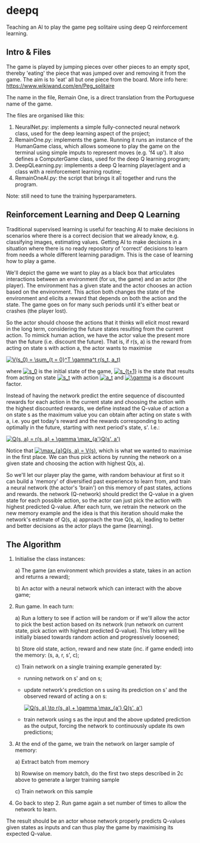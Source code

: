 # deepq

Teaching an AI to play the game peg solitaire using deep Q reinforcement learning.

## Intro & Files

The game is played by jumping pieces over other pieces to an empty spot, thereby 'eating' the piece that was jumped over and removing it from the game. The aim is to 'eat' all but one piece from the board. More info here: https://www.wikiwand.com/en/Peg_solitaire

The name in the file, Remain One, is a direct translation from the Portuguese name of the game.

The files are organised like this:
1. NeuralNet.py: implements a simple fully-connected neural network class, used for the deep learning aspect of the project;
2. RemainOne.py: implements the game. Running it runs an instance of the HumanGame class, which allows someone to play the game on the terminal using simple imputs to represent moves (e.g. 'f4 up'). It also defines a ComputerGame class, used for the deep Q learning program;
3. DeepQLearning.py: implements a deep Q learning player/agent and a class with a reinforcement learning routine;
4. RemainOneAI.py: the script that brings it all together and runs the program.

Note: still need to tune the training hyperparameters.


## Reinforcement Learning and Deep Q Learning

Traditional supervised learning is useful for teaching AI to make decisions in scenarios where there is a correct decision that we already know, e.g. classifying images, estimating values. Getting AI to make decisions in a situation where there is no ready repository of 'correct' decisions to learn from needs a whole different learning paradigm. This is the case of learning how to play a game.

We'll depict the game we want to play as a black box that articulates interactions between an environment (for us, the game) and an actor (the player). The environment has a given state and the actor chooses an action based on the environment. This action both changes the state of the environment and elicits a reward that depends on both the action and the state. The game goes on for many such periods until it's either beat or crashes (the player lost).

So the actor should choose the actions that it thinks will elicit most reward in the long term, considering the future states resulting from the current action. To mimick human action, we have the actor value the present more than the future (i.e. discount the future). That is, if r(s, a) is the reward from acting on state s with action a, the actor wants to maximise

<a href="https://www.codecogs.com/eqnedit.php?latex=V(s_0)&space;=&space;\sum_{t&space;=&space;0}^T&space;\gamma^t&space;r(s_t,&space;a_t)" target="_blank"><img src="https://latex.codecogs.com/gif.latex?V(s_0)&space;=&space;\sum_{t&space;=&space;0}^T&space;\gamma^t&space;r(s_t,&space;a_t)" title="V(s_0) = \sum_{t = 0}^T \gamma^t r(s_t, a_t)" /></a>

where <a href="https://www.codecogs.com/eqnedit.php?latex=s_0" target="_blank"><img src="https://latex.codecogs.com/gif.latex?s_0" title="s_0" /></a> is the initial state of the game, <a href="https://www.codecogs.com/eqnedit.php?latex=s_{t&plus;1}" target="_blank"><img src="https://latex.codecogs.com/gif.latex?s_{t&plus;1}" title="s_{t+1}" /></a> is the state that results from acting on state <a href="https://www.codecogs.com/eqnedit.php?latex=s_t" target="_blank"><img src="https://latex.codecogs.com/gif.latex?s_t" title="s_t" /></a> with action <a href="https://www.codecogs.com/eqnedit.php?latex=a_t" target="_blank"><img src="https://latex.codecogs.com/gif.latex?a_t" title="a_t" /></a> and <a href="https://www.codecogs.com/eqnedit.php?latex=\gamma" target="_blank"><img src="https://latex.codecogs.com/gif.latex?\gamma" title="\gamma" /></a> is a discount factor.

Instead of having the network predict the entire sequence of discounted rewards for each action in the current state and choosing the action with the highest discounted rewards, we define instead the Q-value of action a on state s as the maximum value you can obtain after acting on state s with a, i.e. you get today's reward and the rewards corresponding to acting optimally in the future, starting with next period's state, s'. I.e.:

<a href="https://www.codecogs.com/eqnedit.php?latex=Q(s,&space;a)&space;=&space;r(s,&space;a)&space;&plus;&space;\gamma&space;\max_{a'}Q(s',&space;a')" target="_blank"><img src="https://latex.codecogs.com/gif.latex?Q(s,&space;a)&space;=&space;r(s,&space;a)&space;&plus;&space;\gamma&space;\max_{a'}Q(s',&space;a')" title="Q(s, a) = r(s, a) + \gamma \max_{a'}Q(s', a')" /></a>

Notice that <a href="https://www.codecogs.com/eqnedit.php?latex=\max_{a}Q(s,&space;a)&space;=&space;V(s)" target="_blank"><img src="https://latex.codecogs.com/gif.latex?\max_{a}Q(s,&space;a)&space;=&space;V(s)" title="\max_{a}Q(s, a) = V(s)" /></a>, which is what we wanted to maximise in the first place. We can thus pick actions by running the network on a given state and choosing the action with highest Q(s, a).

So we'll let our player play the game, with random behaviour at first so it can build a 'memory' of diversified past experience to learn from, and train a neural network (the actor's 'brain') on this memory of past states, actions and rewards. the network (Q-network) should predict the Q-value in a given state for each possible action, so the actor can just pick the action with highest predicted Q-value. After each turn, we retrain the network on the new memory example and the idea is that this iteration should make the network's estimate of Q(s, a) approach the true Q(s, a), leading to better and better decisions as the actor plays the game (learning).

## The Algorithm

1. Initialise the class instances:

   a) The game (an environment which provides a state, takes in an action and returns a reward);

   b) An actor with a neural network which can interact with the above game;
2. Run game. In each turn:
   
   a) Run a lottery to see if action will be random or if we'll allow the actor to pick the best action based on its network (run network on current state, pick action with highest predicted Q-value). This lottery will be initially biased towards random action and progressively loosened;
   
   b) Store old state, action, reward and new state (inc. if game ended) into the memory: (s, a, r, s', c);
   
   c) Train network on a single training example generated by:
      
      - running network on s' and on s;
       
      - update network's prediction on s using its prediction on s' and the observed reward of acting a on s:
         
         <a href="https://www.codecogs.com/eqnedit.php?latex=Q(s,&space;a)&space;\to&space;r(s,&space;a)&space;&plus;&space;\gamma&space;\max_{a'}&space;Q(s',&space;a')" target="_blank"><img src="https://latex.codecogs.com/gif.latex?Q(s,&space;a)&space;\to&space;r(s,&space;a)&space;&plus;&space;\gamma&space;\max_{a'}&space;Q(s',&space;a')" title="Q(s, a) \to r(s, a) + \gamma \max_{a'} Q(s', a')" /></a>
       
      - train network using s as the input and the above updated prediction as the output, forcing the network to continuously update its own predictions; 

3. At the end of the game, we train the network on larger sample of memory:
   
   a) Extract batch from memory
   
   b) Rowwise on memory batch, do the first two steps described in 2c above to generate a larger training sample
   
   c) Train network on this sample

4. Go back to step 2. Run game again a set number of times to allow the network to learn.

The result should be an actor whose network properly predicts Q-values given states as inputs and can thus play the game by maximising its expected Q-value.

